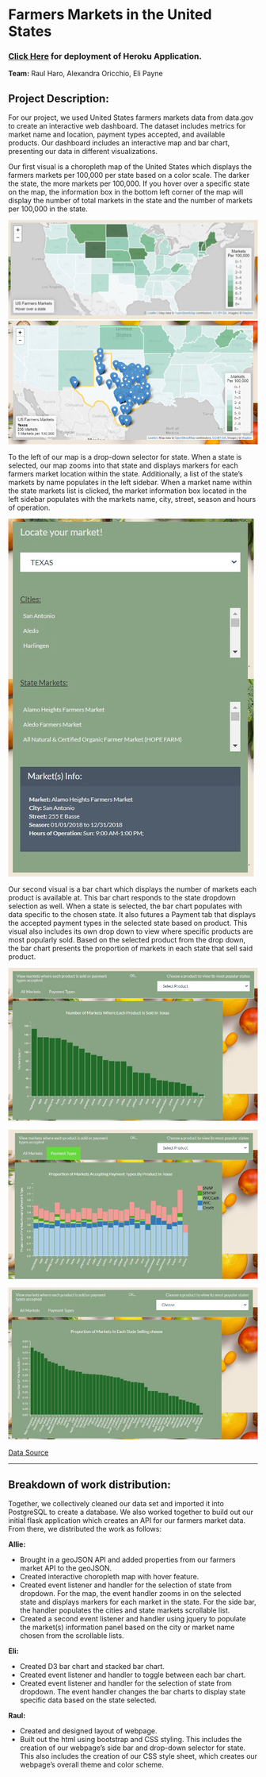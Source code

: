# Farmers Markets in the United States 
### [Click Here](https://p2-farmers-markets.herokuapp.com/) for deployment of Heroku Application. 

**Team:** Raul Haro, Alexandra Oricchio, Eli Payne

## Project Description:
For our project, we used United States farmers markets data from data.gov to create an interactive web dashboard. The dataset includes metrics for market name and location, payment types accepted, and available products. Our dashboard includes an interactive map and bar chart, presenting our data in different visualizations. 

Our first visual is a choropleth map of the United States which displays the farmers markets per 100,000 per state based on a color scale. The darker the state, the more markets per 100,000. If you hover over a specific state on the map, the information box in the bottom left corner of the map will display the number of total markets in the state and the number of markets per 100,000 in the state. 

![map1](Images/map.JPG)
![map2](Images/map2.png)


To the left of our map is a drop-down selector for state. When a state is selected, our map zooms into that state and displays markers for each farmers market location within the state. Additionally, a list of the state’s markets by name populates in the left sidebar. When a market name within the state markets list is clicked, the market information box located in the left sidebar populates with the markets name, city, street, season and hours of operation. 

![sidebar](Images/market_info.JPG)


Our second visual is a bar chart which displays the number of markets each product is available at. This bar chart responds to the state dropdown selection as well. When a state is selected, the bar chart populates with data specific to the chosen state. It also futures a Payment tab that displays the accepted payment types in the selected state based on product. This visual also includes its own drop down to view where specific products are most popularly sold. Based on the selected product from the drop down, the bar chart presents the proportion of markets in each state that sell said product.  

![product_count](Images/product_count_tx.JPG)

![payment_type](Images/payment_type.png)

![specific_product](Images/specific_product.JPG)




[Data Source](https://catalog.data.gov/dataset/farmers-markets-geographic-data)

---

## Breakdown of work distribution:
Together, we collectively cleaned our data set and imported it into PostgreSQL to create a database. We also worked together to build out our initial flask application which creates an API for our farmers market data. From there, we distributed the work as follows:

**Allie:** 
- Brought in a geoJSON API and added properties from our farmers market API to the geoJSON. 
- Created interactive choropleth map with hover feature.
- Created event listener and handler for the selection of state from dropdown. For the map, the event handler zooms in on the selected state and displays markers for each market in the state. For the side bar, the handler populates the cities and state markets scrollable list. 
- Created a second event listener and handler using jquery to populate the market(s) information panel based on the city or market name chosen from the scrollable lists. 

**Eli:** 
- Created D3 bar chart and stacked bar chart.
- Created event listener and handler to toggle between each bar chart. 
- Created event listener and handler for the selection of state from dropdown. The event handler changes the bar charts to display state specific data based on the state selected. 

**Raul:** 
- Created and designed layout of webpage. 
- Built out the html using bootstrap and CSS styling. This includes the creation of our webpage’s side bar and drop-down selector for state. This also includes the creation of our CSS style sheet, which creates our webpage’s overall theme and color scheme. 


